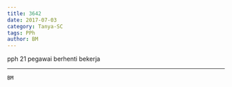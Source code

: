 ```yaml
---
title: 3642
date: 2017-07-03
category: Tanya-SC
tags: PPh
author: BM
---
```


pph 21 pegawai berhenti bekerja

---



`BM`
